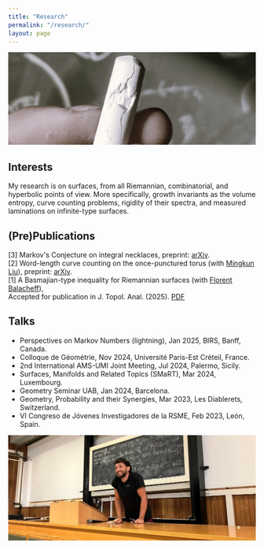 ```yaml
---
title: "Research"
permalink: "/research/"
layout: page
---
```


![alt text](https://github.com/dfisac/dfisac.github.io/blob/master/touring.jpg?raw=true)

## Interests

My research is on surfaces, from all Riemannian, combinatorial, and hyperbolic points of view. More specifically, growth invariants as the volume entropy, curve counting problems, rigidity of their spectra, and measured laminations on infinite-type surfaces. 

## (Pre)Publications
 [3] Markov's Conjecture on integral necklaces, preprint: <a href="https://arxiv.org/abs/2501.15550"> arXiv</a>. \
 [2] Word-length curve counting on the once-punctured torus (with <a href="https://math.uni.lu/liu/"> Mingkun Liu</a>), preprint: <a href="https://arxiv.org/abs/2404.09372"> arXiv</a>. \
 [1] A Basmajian-type inequality for Riemannian surfaces (with <a href="https://mat.uab.cat/~fbalacheff/"> Florent Balacheff</a>),\
     Accepted for publication in J. Topol. Anal. (2025). <a href="https://arxiv.org/abs/2311.03182"> PDF</a>

## Talks

 - Perspectives on Markov Numbers (lightning), Jan 2025, BIRS, Banff, Canada. 
 - Colloque de Géométrie, Nov 2024, Université Paris-Est Créteil, France.
 - 2nd International AMS-UMI Joint Meeting, Jul 2024, Palermo, Sicily.
 - Surfaces, Manifolds and Related Topics (SMaRT), Mar 2024, Luxembourg.
 - Geometry Seminar UAB, Jan 2024, Barcelona.
 - Geometry, Probability and their Synergies, Mar 2023, Les Diablerets, Switzerland.
 - VI Congreso de Jóvenes Investigadores de la RSME, Feb 2023, León, Spain.

![alt text](https://github.com/dfisac/dfisac.github.io/blob/master/talk_palermo.jpg?raw=true)
